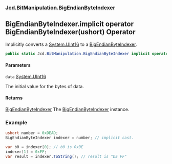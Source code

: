 ### [Jcd.BitManipulation](Jcd.BitManipulation.md 'Jcd.BitManipulation').[BigEndianByteIndexer](Jcd.BitManipulation.BigEndianByteIndexer.md 'Jcd.BitManipulation.BigEndianByteIndexer')

## BigEndianByteIndexer.implicit operator BigEndianByteIndexer(ushort) Operator

Implicitly converts a [System.UInt16](https://docs.microsoft.com/en-us/dotnet/api/System.UInt16 'System.UInt16') to a [BigEndianByteIndexer](Jcd.BitManipulation.BigEndianByteIndexer.md 'Jcd.BitManipulation.BigEndianByteIndexer').

```csharp
public static Jcd.BitManipulation.BigEndianByteIndexer implicit operator BigEndianByteIndexer(ushort data);
```

#### Parameters

<a name='Jcd.BitManipulation.BigEndianByteIndexer.op_ImplicitJcd.BitManipulation.BigEndianByteIndexer(ushort).data'></a>

`data` [System.UInt16](https://docs.microsoft.com/en-us/dotnet/api/System.UInt16 'System.UInt16')

The initial value for the bytes of data.

#### Returns

[BigEndianByteIndexer](Jcd.BitManipulation.BigEndianByteIndexer.md 'Jcd.BitManipulation.BigEndianByteIndexer')
The [BigEndianByteIndexer](Jcd.BitManipulation.BigEndianByteIndexer.md 'Jcd.BitManipulation.BigEndianByteIndexer') instance.

### Example

```csharp
ushort number = 0xDEAD;
BigEndianByteIndexer indexer = number; // implicit cast.

var b0 = indexer[0]; // b0 is 0xDE
indexer[1] = 0xFF;
var result = indexer.ToString(); // result is "DE FF"
```